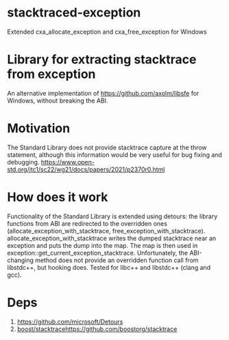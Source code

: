 # stacktraced-exception
Extended cxa_allocate_exception and cxa_free_exception for Windows 

# Library for extracting stacktrace from exception
An alternative implementation of https://github.com/axolm/libsfe for Windows, without breaking the ABI.

# Motivation
The Standard Library does not provide stacktrace capture at the throw statement, although this information would be very useful for bug fixing and debugging.
https://www.open-std.org/jtc1/sc22/wg21/docs/papers/2021/p2370r0.html

# How does it work
Functionality of the Standard Library is extended using detours: the library functions from ABI are redirected to the overridden ones (allocate_exception_with_stacktrace, free_exception_with_stacktrace). 
allocate_exception_with_stacktrace writes the dumped stacktrace near an exception and puts the dump into the map. 
The map is then used in exception::get_current_exception_stacktrace. 
Unfortunately, the ABI-changing method does not provide an overridden function call from libstdc++, but hooking does. Tested for libc++ and libstdc++ (clang and gcc).


# Deps
1) https://github.com/microsoft/Detours
2) [boost/stacktrace](https://github.com/boostorg/stacktrace)https://github.com/boostorg/stacktrace
